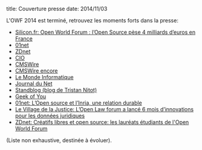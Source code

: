 title: Couverture presse
date: 2014/11/03

L'OWF 2014 est terminé, retrouvez les moments forts dans la presse:


- [Silicon.fr: Open World Forum : l’Open Source pèse 4 milliards d’euros en France](http://www.silicon.fr/open-world-forum-lopen-source-pese-4-milliards-deuros-en-france-100706.html)
- [01net](http://pro.01net.com/editorial/629926/open-world-forum-reprenez-le-controle-de-vos-donnees/)
- [ZDnet](http://www.zdnet.fr/actualites/open-world-forum-open-source-it-s-the-economy-stupid-39808747.htm)
- [CIO](http://www.cio-online.com/actualites/lire-open-world-forum-2014-le-libre-permet-de-garder-le-controle-de-son-infrastructure-it-7180.html)
- [CMSWire](http://www.cmswire.com/cms/information-management/in-the-city-of-love-microsoft-courts-open-source-owf14-027017.php)
- [CMSWire encore](http://www.cmswire.com/cms/information-management/free-the-web-from-google-cage-the-it-gorillas-owf14-027019.php)
- [Le Monde Informatique](http://www.lemondeinformatique.fr/actualites/lire-open-world-forum%C2%A0-les-entreprises-doivent-reprendre-le-controle-de-leur-si-59131.html)
- [Journal du Net](http://www.journaldunet.com/solutions/dsi/open-cio-summit-2014.shtml?een=c24ab2aaa35b82de4d369e2707b7c31a&utm_source=greenarrow&utm_medium=mail&utm_campaign=ml49_specialopensour)
- [Standblog (blog de Tristan Nitot)](http://standblog.org/blog/post/2014/11/02/Open-World-Forum-2014)
- [Geek of You](http://www.geekofyou.fr/actualite/salon-open-world-forum-de-paris-2014/)
- [01net: L’Open source et l’Inria, une relation durable](http://pro.01net.com/editorial/630702/l-open-source-et-l-inria-une-relation-durable/)
- [Le Village de la Justice: L’Open Law forum a lancé 6 mois d’innovations pour les données juridiques](http://www.village-justice.com/articles/open-law,18156.html)
- [ZDnet: Créatifs libres et open source: les lauréats étudiants de l'Open World Forum](http://www.zdnet.fr/actualites/creatifs-libres-et-open-source-les-laureats-etudiants-de-l-open-world-forum-39809259.htm)

(Liste non exhaustive, destinée à évoluer).